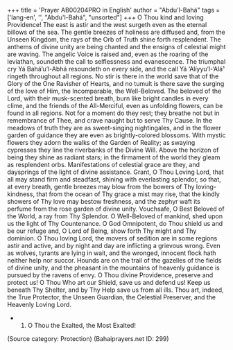 +++
title = 'Prayer AB00204PRO in English'
author = "Abdu'l-Bahá"
tags = ['lang-en', '', "Abdu'l-Bahá", "unsorted"]
+++
O Thou kind and loving Providence!  The east is astir and the west surgeth even as the eternal billows of the sea.  The gentle breezes of holiness are diffused and, from the Unseen Kingdom, the rays of the Orb of Truth shine forth resplendent.  The anthems of divine unity are being chanted and the ensigns of celestial might are waving.  The angelic Voice is raised and, even as the roaring of the leviathan, soundeth the call to selflessness and evanescence.  The triumphal cry Yá Bahá’u’l-Abhá resoundeth on every side, and the call Yá ‘Alíyyu’l-‘Alá¹ ringeth throughout all regions.  No stir is there in the world save that of the Glory of the One Ravisher of Hearts, and no tumult is there save the surging of the love of Him, the Incomparable, the Well-Beloved.
The beloved of the Lord, with their musk-scented breath, burn like bright candles in every clime, and the friends of the All-Merciful, even as unfolding flowers, can be found in all regions.  Not for a moment do they rest; they breathe not but in remembrance of Thee, and crave naught but to serve Thy Cause.  In the meadows of truth they are as sweet-singing nightingales, and in the flower garden of guidance they are even as brightly-colored blossoms.  With mystic flowers they adorn the walks of the Garden of Reality; as swaying cypresses they line the riverbanks of the Divine Will.  Above the horizon of being they shine as radiant stars; in the firmament of the world they gleam as resplendent orbs.  Manifestations of celestial grace are they, and daysprings of the light of divine assistance.
Grant, O Thou Loving Lord, that all may stand firm and steadfast, shining with everlasting splendor, so that, at every breath, gentle breezes may blow from the bowers of Thy loving-kindness, that from the ocean of Thy grace a mist may rise, that the kindly showers of Thy love may bestow freshness, and the zephyr waft its perfume from the rose garden of divine unity.
Vouchsafe, O Best Beloved of the World, a ray from Thy Splendor.  O Well-Beloved of mankind, shed upon us the light of Thy Countenance.
O God Omnipotent, do Thou shield us and be our refuge and, O Lord of Being, show forth Thy might and Thy dominion.
O Thou loving Lord, the movers of sedition are in some regions astir and active, and by night and day are inflicting a grievous wrong.
Even as wolves, tyrants are lying in wait, and the wronged, innocent flock hath neither help nor succor. Hounds are on the trail of the gazelles of the fields of divine unity, and the pheasant in the mountains of heavenly guidance is pursued by the ravens of envy.
O Thou divine Providence, preserve and protect us!  O Thou Who art our Shield, save us and defend us!  Keep us beneath Thy Shelter, and by Thy Help save us from all ills.  Thou art, indeed, the True Protector, the Unseen Guardian, the Celestial Preserver, and the Heavenly Loving Lord.

* 1. O Thou the Exalted, the Most Exalted!

(Source category: Protection)
(Bahaiprayers.net ID: 299)

